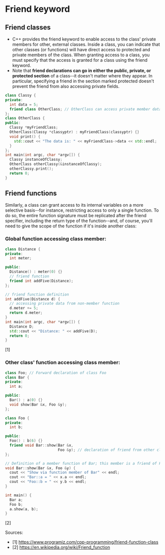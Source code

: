 # Friend keyword

## Friend classes
- C++ provides the friend keyword to enable access to the class' private members for other, external classes. Inside a class, you can indicate that other classes (or functions) will have direct access to protected and private members of the class. When granting access to a class, you must specify that the access is granted for a class using the friend keyword.
- Note that **friend declarations can go in either the public, private, or protected section** of a class--it doesn't matter where they appear. In particular, specifying a friend in the section marked protected doesn't prevent the friend from also accessing private fields.

```cpp
class Classy {
private:
  int data = 5;
  friend class OtherClass; // OtherClass can access private member data!
};
class OtherClass {
public:
  Classy *myFriendClass;
  OtherClass(Classy *classyptr) : myFriendClass(classyptr) {}
  void print() {
    std::cout << "The data is: " << myFriendClass->data << std::endl;
  }
};
int main(int argc, char *argv[]) {
  Classy instanceOfClassy;
  OtherClass otherClassy(&instanceOfClassy);
  otherClassy.print();
  return 0;
}
```

## Friend functions
Similarly, a class can grant access to its internal variables on a more selective basis--for instance, restricting access to only a single function. To do so, the entire function signature must be replicated after the friend specifier, including the return type of the function--and, of course, you'll need to give the scope of the function if it's inside another class:

### Global function accessing class member:
```cpp
class Distance {
private:
  int meter;

public:
  Distance() : meter(0) {}
  // friend function
  friend int addFive(Distance);
};

// friend function definition
int addFive(Distance d) {
  // accessing private data from non-member function
  d.meter += 5;
  return d.meter;
}
int main(int argc, char *argv[]) {
  Distance D;
  std::cout << "Distance: " << addFive(D);
  return 0;
}
```
[1]

### Other class' function accessing class member:
```cpp
class Foo; // Forward declaration of class Foo
class Bar {
private:
  int a;

public:
  Bar() : a(0) {}
  void show(Bar &x, Foo &y);
};

class Foo {
private:
  int b;

public:
  Foo() : b(6) {}
  friend void Bar::show(Bar &x,
                        Foo &y); // declaration of friend from other class
};

// Definition of a member function of Bar; this member is a friend of Foo
void Bar::show(Bar &x, Foo &y) {
  cout << "Show via function member of Bar" << endl;
  cout << "Bar::a = " << x.a << endl;
  cout << "Foo::b = " << y.b << endl;
}

int main() {
  Bar a;
  Foo b;
  a.show(a, b);
}
```
[2]


Sources:
- [1] https://www.programiz.com/cpp-programming/friend-function-class
- [2] https://en.wikipedia.org/wiki/Friend_function
